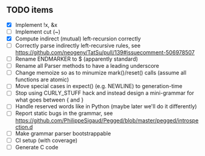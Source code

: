 TODO items
----------

- [x] Implement !x, &x
- [ ] Implement cut (~)
- [x] Compute indirect (mutual) left-recursion correctly
- [ ] Correctly parse indirectly left-recursive rules,
      see https://github.com/neogeny/TatSu/pull/139#issuecomment-506978507
- [ ] Rename ENDMARKER to $ (apparently standard)
- [ ] Rename all Parser methods to have a leading underscore
- [ ] Change memoize so as to minumize mark()/reset() calls (assume all functions are atomic)
- [ ] Move special cases in expect() (e.g. NEWLINE) to generation-time
- [ ] Stop using CURLY_STUFF hack and instead design a mini-grammar for what goes between { and }
- [ ] Handle reserved words like in Python (maybe later we'll do it differently)
- [ ] Report static bugs in the grammar,
      see https://github.com/PhilippeSigaud/Pegged/blob/master/pegged/introspection.d
- [ ] Make grammar parser bootstrappable
- [ ] CI setup (with coverage)
- [ ] Generate C code
